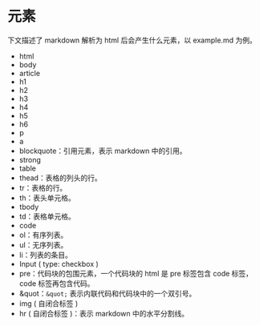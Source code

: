 # 元素

下文描述了 markdown 解析为 html 后会产生什么元素，以 example.md 为例。

- html
- body
- article
- h1
- h2
- h3
- h4
- h5
- h6
- p
- a
- blockquote：引用元素，表示 markdown 中的引用。
- strong
- table
- thead：表格的列头的行。
- tr：表格的行。
- th：表头单元格。
- tbody
- td：表格单元格。
- code
- ol：有序列表。
- ul：无序列表。
- li：列表的条目。
- Input ( type: checkbox )
- pre：代码块的包围元素，一个代码块的 html 是 pre 标签包含 code 标签，code 标签再包含代码。
- &quot：`&quot;` 表示内联代码和代码块中的一个双引号。
- img ( 自闭合标签 )
- hr ( 自闭合标签 )：表示 markdown 中的水平分割线。